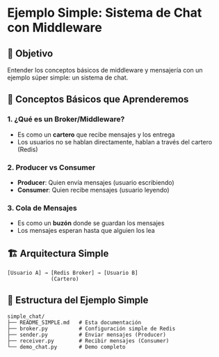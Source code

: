 # Ejemplo Simple: Sistema de Chat con Middleware

## 🎯 Objetivo
Entender los conceptos básicos de middleware y mensajería con un ejemplo súper simple: un sistema de chat.

## 🔧 Conceptos Básicos que Aprenderemos

### 1. ¿Qué es un Broker/Middleware?
- Es como un **cartero** que recibe mensajes y los entrega
- Los usuarios no se hablan directamente, hablan a través del cartero (Redis)

### 2. Producer vs Consumer
- **Producer**: Quien envía mensajes (usuario escribiendo)
- **Consumer**: Quien recibe mensajes (usuario leyendo)

### 3. Cola de Mensajes
- Es como un **buzón** donde se guardan los mensajes
- Los mensajes esperan hasta que alguien los lea

## 🏗️ Arquitectura Simple

```
[Usuario A] → [Redis Broker] → [Usuario B]
              (Cartero)
```

## 📁 Estructura del Ejemplo Simple
```
simple_chat/
├── README_SIMPLE.md   # Esta documentación
├── broker.py          # Configuración simple de Redis
├── sender.py          # Enviar mensajes (Producer)
├── receiver.py        # Recibir mensajes (Consumer)
└── demo_chat.py       # Demo completo
```